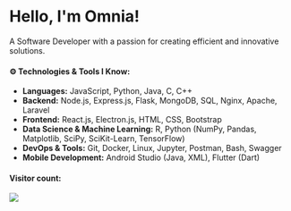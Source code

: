 # Hello, I'm Omnia!

A Software Developer with a passion for creating efficient and innovative solutions.

#### ⚙️ Technologies & Tools I Know:

- **Languages:** JavaScript, Python, Java, C, C++
- **Backend:** Node.js, Express.js, Flask, MongoDB, SQL, Nginx, Apache, Laravel
- **Frontend:** React.js, Electron.js, HTML, CSS, Bootstrap
- **Data Science & Machine Learning:** R, Python (NumPy, Pandas, Matplotlib, SciPy, SciKit-Learn, TensorFlow)
- **DevOps & Tools:** Git, Docker, Linux, Jupyter, Postman, Bash, Swagger
- **Mobile Development:** Android Studio (Java, XML), Flutter (Dart)


#### Visitor count:
<img src="https://profile-counter.glitch.me/oniaz/count.svg" />

